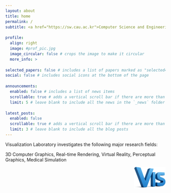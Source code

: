 ```yaml
---
layout: about
title: home
permalink: /
subtitle: <a href="https://sw.cau.ac.kr">Computer Science and Engineering</a>, <a href="https://www.cau.ac.kr">Chung-Ang University</a>

profile:
  align: right
  image: #prof_pic.jpg
  image_circular: false # crops the image to make it circular
  more_info: >

selected_papers: false # includes a list of papers marked as "selected={true}"
social: false # includes social icons at the bottom of the page

announcements:
  enabled: false # includes a list of news items
  scrollable: true # adds a vertical scroll bar if there are more than 3 news items
  limit: 5 # leave blank to include all the news in the `_news` folder

latest_posts:
  enabled: false
  scrollable: true # adds a vertical scroll bar if there are more than 3 new posts items
  limit: 3 # leave blank to include all the blog posts
---
```

Visualization Laboratory investigates the following major research fields:<br>

3D Computer Graphics, Real-time Rendering, Virtual Reality, Perceptual Graphics, Medical Simulation<br>


<img width="100" style="float:right;" src="/assets/img/vislogo3D_2025.png">
